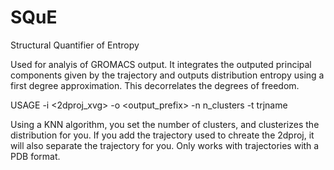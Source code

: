 # SQuE
Structural Quantifier of Entropy

Used for analyis of GROMACS output. It integrates the outputed principal components given by the trajectory and outputs distribution entropy
using a first degree approximation. This decorrelates the degrees of freedom.

USAGE
 -i <2dproj_xvg> -o <output_prefix> -n n_clusters -t trjname

Using a KNN algorithm, you set the number of clusters, and clusterizes the distribution for you. If you add the trajectory used to chreate the 2dproj, 
it will also separate the trajectory for you. Only works with trajectories with a PDB format.

